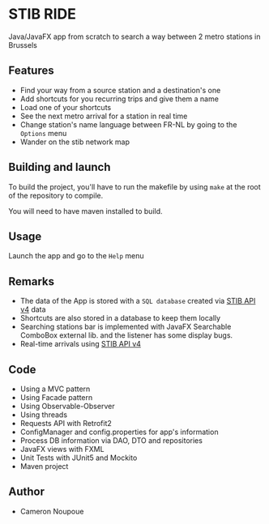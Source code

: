 # STIB RIDE
Java/JavaFX app from scratch to search a way between 2 metro stations in Brussels

## Features
- Find your way from a source station and a destination's one
- Add shortcuts for you recurring trips and give them a name
- Load one of your shortcuts
- See the next metro arrival for a station in real time
- Change station's name language between FR-NL by going to the `Options` menu
- Wander on the stib network map

## Building and launch

To build the project, you'll have to run the makefile by using `make` at the root of the repository to compile.

You will need to have maven installed to build.

## Usage

Launch the app and go to the `Help` menu

## Remarks

* The data of the App is stored with a `SQL database` created via [STIB API v4](https://data.stib-mivb.brussels/explore/dataset/waiting-time-rt-production/table/) data
* Shortcuts are also stored in a database to keep them locally
* Searching stations bar is implemented with JavaFX Searchable ComboBox external lib. and the listener has some display bugs.
* Real-time arrivals using [STIB API v4](https://data.stib-mivb.brussels/explore/dataset/waiting-time-rt-production/table/)

## Code 

* Using a MVC pattern
* Using Facade pattern
* Using Observable-Observer
* Using threads
* Requests API with Retrofit2
* ConfigManager and config.properties for app's information
* Process DB information via DAO, DTO and repositories
* JavaFX views with FXML
* Unit Tests with JUnit5 and Mockito
* Maven project

## Author

* Cameron Noupoue
